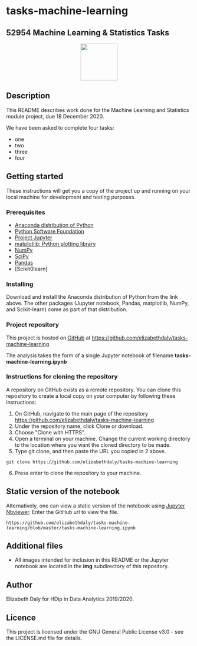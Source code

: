 # tasks-machine-learning
## 52954 Machine Learning &amp; Statistics Tasks


<p align="middle">
  <img src="images/python.jpg" width="100" />
</p>

## Description

This README describes work done for the Machine Learning and Statistics module project, due 18 December 2020.

We have been asked to complete four tasks:
- one
- two
- three
- four

## Getting started

These instructions will get you a copy of the project up and running on your local machine for development and testing purposes.

### Prerequisites
- [Anaconda distribution of Python](https://www.anaconda.com/distribution/)
- [Python Software Foundation](https://www.python.org/)
- [Project Jupyter](https://jupyter.org/)
- [matplotlib: Python plotting library](https://matplotlib.org/)
- [NumPy](https://numpy.org/)
- [SciPy](https://www.scipy.org/)
- [Pandas](https://pandas.pydata.org/)
- [Scikit0learn]

### Installing
Download and install the Anaconda distribution of Python from the link above. The other packages (Jupyter notebook, Pandas, matplotlib, NumPy, and Scikit-learn) come as part of that distribution.

### Project repository
This project is hosted on [GitHub](https://github.com/) at 
https://github.com/elizabethdaly/tasks-machine-learning

The analysis takes the form of a single Jupyter notebook of filename **tasks-machine-learning.ipynb**

### Instructions for cloning the repository
A repository on GitHub exists as a remote repository. You can clone this repository to create a local copy on your computer by following these instructions:
1. On GitHub, navigate to the main page of the repository https://github.com/elizabethdaly/tasks-machine-learning
2. Under the repository name, click Clone or download.
3. Choose "Clone with HTTPS".
4. Open a terminal on your machine. Change the current working directory to the location where you want the cloned directory to be made.
5. Type git clone, and then paste the URL you copied in 2 above.
```
git clone https://github.com/elizabethdaly/tasks-machine-learning
```
6. Press enter to clone the repository to your machine.

## Static version of the notebook
Alternatively, one can view a static version of the notebook using [Jupyter Nbviewer](https://nbviewer.jupyter.org/). Enter the GitHub url to view the file.

```
https://github.com/elizabethdaly/tasks-machine-learning/blob/master/tasks-machine-learning.ipynb
```

## Additional files
- All images intended for inclusion in this README or the Jupyter notebook are located in the **img** subdirectory of this repository.

## Author
Elizabeth Daly for HDip in Data Analytics 2019/2020.

## Licence

This project is licensed under the GNU General Public License v3.0 - see the LICENSE.md file for details.

